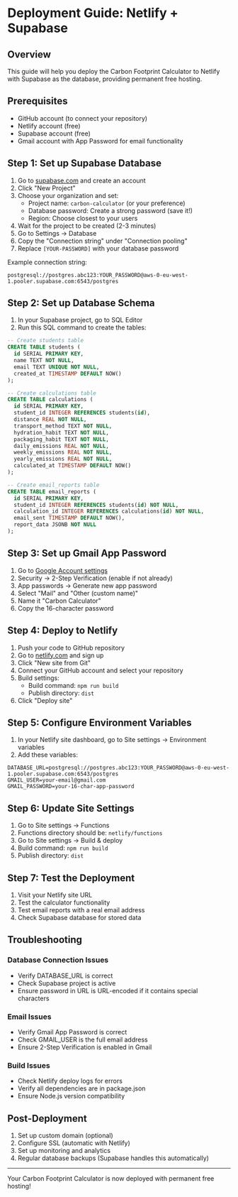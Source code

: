 # Deployment Guide: Netlify + Supabase

## Overview
This guide will help you deploy the Carbon Footprint Calculator to Netlify with Supabase as the database, providing permanent free hosting.

## Prerequisites
- GitHub account (to connect your repository)
- Netlify account (free)
- Supabase account (free)
- Gmail account with App Password for email functionality

## Step 1: Set up Supabase Database

1. Go to [supabase.com](https://supabase.com) and create an account
2. Click "New Project"
3. Choose your organization and set:
   - Project name: `carbon-calculator` (or your preference)
   - Database password: Create a strong password (save it!)
   - Region: Choose closest to your users
4. Wait for the project to be created (2-3 minutes)
5. Go to Settings → Database
6. Copy the "Connection string" under "Connection pooling"
7. Replace `[YOUR-PASSWORD]` with your database password

Example connection string:
```
postgresql://postgres.abc123:YOUR_PASSWORD@aws-0-eu-west-1.pooler.supabase.com:6543/postgres
```

## Step 2: Set up Database Schema

1. In your Supabase project, go to SQL Editor
2. Run this SQL command to create the tables:

```sql
-- Create students table
CREATE TABLE students (
  id SERIAL PRIMARY KEY,
  name TEXT NOT NULL,
  email TEXT UNIQUE NOT NULL,
  created_at TIMESTAMP DEFAULT NOW()
);

-- Create calculations table
CREATE TABLE calculations (
  id SERIAL PRIMARY KEY,
  student_id INTEGER REFERENCES students(id),
  distance REAL NOT NULL,
  transport_method TEXT NOT NULL,
  hydration_habit TEXT NOT NULL,
  packaging_habit TEXT NOT NULL,
  daily_emissions REAL NOT NULL,
  weekly_emissions REAL NOT NULL,
  yearly_emissions REAL NOT NULL,
  calculated_at TIMESTAMP DEFAULT NOW()
);

-- Create email_reports table
CREATE TABLE email_reports (
  id SERIAL PRIMARY KEY,
  student_id INTEGER REFERENCES students(id) NOT NULL,
  calculation_id INTEGER REFERENCES calculations(id) NOT NULL,
  email_sent TIMESTAMP DEFAULT NOW(),
  report_data JSONB NOT NULL
);
```

## Step 3: Set up Gmail App Password

1. Go to [Google Account settings](https://myaccount.google.com/)
2. Security → 2-Step Verification (enable if not already)
3. App passwords → Generate new app password
4. Select "Mail" and "Other (custom name)"
5. Name it "Carbon Calculator"
6. Copy the 16-character password

## Step 4: Deploy to Netlify

1. Push your code to GitHub repository
2. Go to [netlify.com](https://netlify.com) and sign up
3. Click "New site from Git"
4. Connect your GitHub account and select your repository
5. Build settings:
   - Build command: `npm run build`
   - Publish directory: `dist`
6. Click "Deploy site"

## Step 5: Configure Environment Variables

1. In your Netlify site dashboard, go to Site settings → Environment variables
2. Add these variables:

```
DATABASE_URL=postgresql://postgres.abc123:YOUR_PASSWORD@aws-0-eu-west-1.pooler.supabase.com:6543/postgres
GMAIL_USER=your-email@gmail.com
GMAIL_PASSWORD=your-16-char-app-password
```

## Step 6: Update Site Settings

1. Go to Site settings → Functions
2. Functions directory should be: `netlify/functions`
3. Go to Site settings → Build & deploy
4. Build command: `npm run build`
5. Publish directory: `dist`

## Step 7: Test the Deployment

1. Visit your Netlify site URL
2. Test the calculator functionality
3. Test email reports with a real email address
4. Check Supabase database for stored data

## Troubleshooting

### Database Connection Issues
- Verify DATABASE_URL is correct
- Check Supabase project is active
- Ensure password in URL is URL-encoded if it contains special characters

### Email Issues
- Verify Gmail App Password is correct
- Check GMAIL_USER is the full email address
- Ensure 2-Step Verification is enabled in Gmail

### Build Issues
- Check Netlify deploy logs for errors
- Verify all dependencies are in package.json
- Ensure Node.js version compatibility

## Post-Deployment

1. Set up custom domain (optional)
2. Configure SSL (automatic with Netlify)
3. Set up monitoring and analytics
4. Regular database backups (Supabase handles this automatically)

---

Your Carbon Footprint Calculator is now deployed with permanent free hosting!